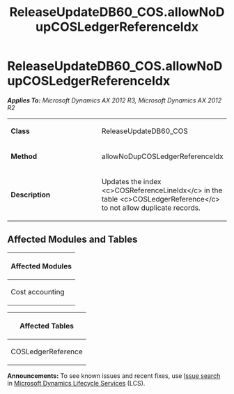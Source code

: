 ﻿---
title: ReleaseUpdateDB60_COS.allowNoDupCOSLedgerReferenceIdx
TOCTitle: ReleaseUpdateDB60_COS.allowNoDupCOSLedgerReferenceIdx
ms:assetid: 16c5b392-3255-24af-5a02-5b44d4784bda
ms:mtpsurl: https://msdn.microsoft.com/en-us/library/JJ718562(v=AX.60)
ms:contentKeyID: 49706844
ms.date: 05/18/2015
mtps_version: v=AX.60
---

# ReleaseUpdateDB60\_COS.allowNoDupCOSLedgerReferenceIdx 


_**Applies To:** Microsoft Dynamics AX 2012 R3, Microsoft Dynamics AX 2012 R2_

<table>
<colgroup>
<col style="width: 50%" />
<col style="width: 50%" />
</colgroup>
<tbody>
<tr class="odd">
<td><p><strong>Class</strong></p></td>
<td><p>ReleaseUpdateDB60_COS</p></td>
</tr>
<tr class="even">
<td><p><strong>Method</strong></p></td>
<td><p>allowNoDupCOSLedgerReferenceIdx</p></td>
</tr>
<tr class="odd">
<td><p><strong>Description</strong></p></td>
<td><p>Updates the index &lt;c&gt;COSReferenceLineIdx&lt;/c&gt; in the table &lt;c&gt;COSLedgerReference&lt;/c&gt; to not allow duplicate records.</p></td>
</tr>
</tbody>
</table>


## Affected Modules and Tables

<table>
<colgroup>
<col style="width: 100%" />
</colgroup>
<thead>
<tr class="header">
<th><p>Affected Modules</p></th>
</tr>
</thead>
<tbody>
<tr class="odd">
<td><p>Cost accounting</p></td>
</tr>
</tbody>
</table>


<table>
<colgroup>
<col style="width: 100%" />
</colgroup>
<thead>
<tr class="header">
<th><p>Affected Tables</p></th>
</tr>
</thead>
<tbody>
<tr class="odd">
<td><p>COSLedgerReference</p></td>
</tr>
</tbody>
</table>

  
**Announcements:** To see known issues and recent fixes, use [Issue search](http://go.microsoft.com/fwlink/?linkid=389258) in [Microsoft Dynamics Lifecycle Services](http://go.microsoft.com/fwlink/?linkid=306505) (LCS).


